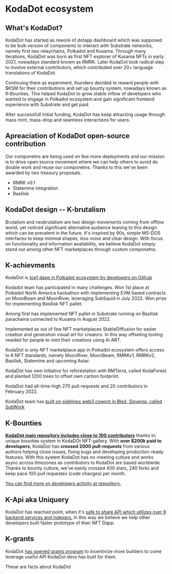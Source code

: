 
# KodaDot ecosystem

## What's KodaDot?


KodaDot has started as rework of dotapp dashboard which was supposed to be bulk version of components to interact with Substrate networks, namely first two relaychains, Polkadot and Kusama. Through many iterations, KodaDot was born as first NFT explorer of Kusama NFTs in early 2021, nowadays standard known as RMRK. Later KodaDot took radical step to involve external contributors, which contributed over 20+ language translations of KodaDot. 

Continuing there as experiment, founders decided to reward people with $KSM for their contributions and set up bounty system, nowadays known as K-Bounties. This helped KodaDot to grow stable inflow of developers who wanted to engage in Polkadot ecosystem and gain significant frontend experience with Substrate and get paid. 

After successfull initial funding, KodaDot has keep attracting usage through mass mint, mass-drop and seamless interactions for users.

## Apreaciation of KodaDot open-source contribution

Our componetns are being used on few more deployments and our mission is to drive open source movement where we can help others to avoid do double work and reuse our componetns. Thanks to this we've been awarded by two treasury proposals. 

- RMRK v0.1
- Statemine integration
- Basilisk


## KodaDot design -- K-brutalism

Brutalism and neobrutalism are two design movements coming from offline world, yet noticed significant alternative audience leaning to this design which can be prevalent in the future. It's inspired by 90s, simple MS-DOS interfaces to keep minimal shapes, less noise and clear design. With focus on functionality and information availability, we believe KodaDot simply stand out among other NFT marketplaces through custom componetns.  

## K-achievments

KodaDot is [top1 dapp in Polkadot ecosystem by developers on Github](https://github.com/topics/polkadot)

Kodadot team has participated in many challenges. Won 1st place at Polkadot North America hackathon with implementing EVM based contracts on MoonBeam and MoonRiver, leveraging SubSquid in July 2022. Won prize for implementing Basilisk NFT pallet.

Among first has implemented NFT pallet in Substrate running on Basilisk parachaina connected to Kusama in August 2022.

Implemented as out of few NFT marketplaces StableDiffusion for easier creation and generation visual art for creators. In this way offseting tooling needed for people to mint their creations using Ai ART.

KodaDot is only NFT marketplace app in Polkadot ecosystem offers access to 6 NFT standards, namely MoonRiver, MoonBeam, RMRKv1, RMRKv2, Basilisk, Statemine and upcoming Astar.  

KodaDot has own initiative for reforestation with RMTerra, called KodaForest and planted 1200 trees to offset own carbon footprint.

KodaDot had all-time-high 270 pull-requests and 20 contributors in February 2022.

KodaDot team has [built on sidelines web3 cowork in Bled, Slovenia, called SubWork](https://subwork.xyz/)

## K-Bounties

**[KodaDot main repository includes close to 100 contributors](https://github.com/kodadot/nft-gallery/)** thanks to unique bounties system in KodaDOt NFT-gallery. With **over $200k paid to developers**, KodaDot has **crossed 2000 pull-requests** from various authors helping close issues, fixing bugs and developing production-ready features. With this system KodaDot has no-meeting culture and works async across timezones as contributors to KodaDot are based worldwide. 
Thanks to bounty culture, we've easily crossed 400 stars, 240 forks and keep pace 100 pull requestes (code changes) per month.

[You can find more on developers activity at repository.](https://github.com/kodadot/nft-gallery/blob/main/ACTIVITY.md)


## K-Api aka Uniquery

KodaDot has reached point, when it's [safe to share API which utilizes over 9 backend services and indexers.](https://github.com/kodadot/uniquery) In this way we believe we help other developers built faster prototype of their NFT Dapp.

## K-grants 

KodaDot [has opened grants program](https://github.com/kodadot/grants) to incentivize more builders to come leverage useful API KodaDot devs has built for them.














These are facts about KodaDot


